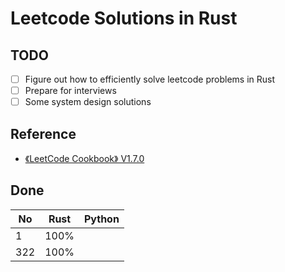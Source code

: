 # Leetcode Solutions in Rust

## TODO
- [ ] Figure out how to efficiently solve leetcode problems in Rust
- [ ] Prepare for interviews 
- [ ] Some system design solutions

## Reference
- [《LeetCode Cookbook》 V1.7.0 ](https://github.co)

## Done
| No  | Rust |Python|
|-----|------| ------|
| 1   | 100% | |
 | 322 | 100% | |